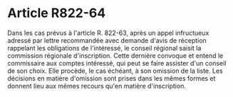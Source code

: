 # Article R822-64

Dans les cas prévus à l'article R. 822-63, après un appel infructueux adressé par lettre recommandée avec demande d'avis de réception rappelant les obligations de l'intéressé, le conseil régional saisit la commission régionale d'inscription.   Cette dernière convoque et entend le commissaire aux comptes intéressé, qui peut se faire assister d'un conseil de son choix.   Elle procède, le cas échéant, à son omission de la liste.   Les décisions en matière d'omission sont prises dans les mêmes formes et donnent lieu aux mêmes recours qu'en matière d'inscription.